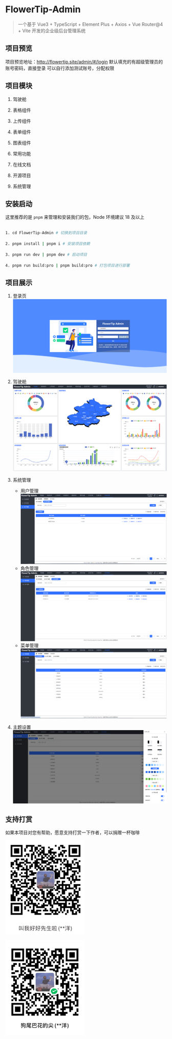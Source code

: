 # FlowerTip-Admin

> 一个基于 Vue3 + TypeScript + Element Plus + Axios + Vue Router@4 + Vite 开发的企业级后台管理系统

## 项目预览

项目预览地址：http://flowertip.site/admin/#/login
默认填充的有超级管理员的账号密码，直接登录
可以自行添加测试账号，分配权限

## 项目模块

1. 驾驶舱

2. 表格组件

3. 上传组件

4. 表单组件

5. 图表组件

6. 常用功能

7. 在线文档

8. 开源项目

9. 系统管理

## 安装启动

这里推荐的是 `pnpm` 来管理和安装我们的包，Node 环境建议 18 及以上

```bash

1. cd FlowerTip-Admin # 切换到项目目录

2. pnpm install | pnpm i # 安装项目依赖

3. pnpm run dev | pnpm dev # 启动项目

4. pnpm run build:pro | pnpm build:pro # 打包项目进行部署

```

## 项目展示

1. 登录页
   ![登录页面](docs/image.png)

2. 驾驶舱
   ![驾驶舱页面](docs/image-1.png)

3. 系统管理

   - 用户管理
     ![用户管理](docs/image-2.png)
   - 角色管理
     ![角色管理](docs/image-3.png)
   - 菜单管理
     ![菜单管理](docs/image-4.png)

4. 主题设置
   ![主题设置](docs/image-5.png)

## 支持打赏

如果本项目对您有帮助，愿意支持打赏一下作者，可以捐赠一杯咖啡

![支付宝收款码](docs/image-9.png)

![微信收款码](docs/image-8.png)
